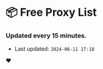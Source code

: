 # :package: Free Proxy List
### Updated every 15 minutes.

- Last updated: `2024-06-11 17:18`

:heart:
